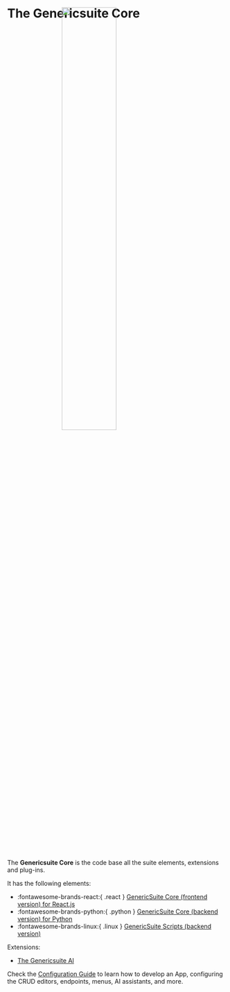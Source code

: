 # The Genericsuite Core

<img src="../images/gs_logo_circle.svg" style="margin-top: -50px; display: block; margin-left: auto; margin-right: auto; width: 50%;"  />

The **Genericsuite Core** is the code base all the suite elements, extensions and plug-ins.

It has the following elements:

* :fontawesome-brands-react:{ .react } [GenericSuite Core (frontend version) for React.js](./Frontend-Development/GenericSuite-Core/index.md)
* :fontawesome-brands-python:{ .python } [GenericSuite Core (backend version) for Python](./Backend-Development/GenericSuite-Core/index.md)
* :fontawesome-brands-linux:{ .linux } [GenericSuite Scripts (backend version)](./Backend-Development/GenericSuite-Scripts/index.md)

Extensions:

* [The Genericsuite AI](./genericsuite-ai.md)

Check the [Configuration Guide](./Configuration-Guide/index.md) to learn how to develop an App, configuring the CRUD editors, endpoints, menus, AI assistants, and more.